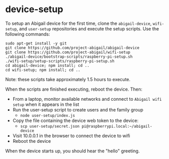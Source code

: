 # device-setup

To setup an Abigail device for the first time, clone the `abigail-device`, `wifi-setup`, and `user-setup` repositories and execute the setup scripts. Use the following commands:

```
sudo apt-get install -y git
git clone https://github.com/project-abigail/abigail-device
git clone https://github.com/project-abigail/wifi-setup
./abigail-device/bootstrap-scripts/raspberry-pi-setup.sh
./wifi-setup/setup-scripts/raspberry-pi-setup.sh
cd abigail-device; npm install; cd ..
cd wifi-setup; npm install; cd ..
```

Note: these scripts take approximately 1.5 hours to execute.

When the scripts are finished executing, reboot the device. Then:

 * From a laptop, monitor available networks and connect to `Abigail wifi setup` when it appears in the list
 * Run the user-setup script to create users and the family group
   * `node user-setup/index.js` 
 * Copy the file containing the device web token to the device:
   * `scp user-setup/secret.json pi@raspberrypi.local:~/abigail-device`
 * Visit 10.0.0.1 in the browser to connect the device to wifi
 * Reboot the device

When the device starts up, you should hear the "hello" greeting.



